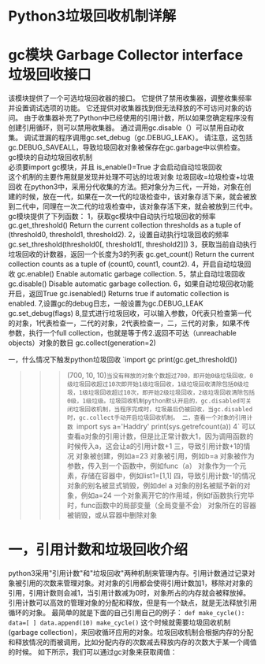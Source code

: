 # Python3垃圾回收机制详解
# gc模块 Garbage Collector interface垃圾回收接口
该模块提供了一个可选垃圾回收器的接口。 它提供了禁用收集器，调整收集频率并设置调试选项的功能。 它还提供对收集器找到但无法释放的不可访问对象的访问。 由于收集器补充了Python中已经使用的引用计数，所以如果您确定程序没有创建引用循环，则可以禁用收集器。 通过调用gc.disable（）可以禁用自动收集。 调试泄漏的程序调用gc.set_debug（gc.DEBUG_LEAK）。 请注意，这包括gc.DEBUG_SAVEALL，导致垃圾回收对象被保存在gc.garbage中以供检查。  
gc模块的自动垃圾回收机制  
必须要import gc模块，并且 is_enable()=True 才会启动自动垃圾回收  
这个机制的主要作用就是发现并处理不可达的垃圾对象
垃圾回收=垃圾检查+垃圾回收 
在python3中，采用分代收集的方法。把对象分为三代，一开始，对象在创建的时候，放在一代，如果在一次一代的垃圾检查中，该对象存活下来，就会被放到二代中，同理在一次二代的垃圾检查中，该对象存活下来，就会被放到三代中。
gc模块提供了下列函数：
1，获取gc模块中自动执行垃圾回收的频率
gc.get_threshold() 
Return the current collection thresholds as a tuple of (threshold0, threshold1, threshold2).
2，设置自动执行垃圾回收的频率
gc.set_threshold(threshold0[, threshold1[, threshold2]])
3，获取当前自动执行垃圾回收的计数器，返回一个长度为3的列表
gc.get_count() 
Return the current collection counts as a tuple of (count0, count1, count2).
4，开启自动垃圾回收
gc.enable() 
Enable automatic garbage collection.
5，禁止自动垃圾回收
gc.disable() 
Disable automatic garbage collection.
6，如果自动垃圾回收功能开启，返回True
gc.isenabled() 
Returns true if automatic collection is enabled.
7,设置gc的debug日志，一般设置为gc.DEBUG_LEAK
gc.set_debug(flags)
8,显式进行垃圾回收，可以输入参数，0代表只检查第一代的对象，1代表检查一，二代的对象，2代表检查一，二，三代的对象，如果不传参数，执行一个full collection，也就是等于传2.返回不可达（unreachable objects）对象的数目
gc.collect(generation=2)

一，什么情况下触发python垃圾回收
`import gc
print(gc.get_threshold())
>>>(700, 10, 10)`
当没有释放的对象个数超过700，即开始0级垃圾回收，0级垃圾回收超过10次即开始1级垃圾回收，1级垃圾回收清除包括0级垃圾，1级垃圾回收超过10次，即开始2级垃圾回收，2级垃圾回收清除包括0级，1级垃级。垃圾回收机制python默认开启的，gc.disabled可关闭垃圾回收机制，当程序完成时，垃圾最后仍被回收，当gc.disabled时，gc.collect手动开启垃圾回收机制。
二，查看一个对象的引用计数 
`import sys
a='Haddry'
print(sys.getrefcount(a))
>>>4`
可以查看a对象的引用计数，但是比正常计数大1，因为调用函数的时候传入a，这会让a的引用计数+1
三，导致引用计数+1的情况
对象被创建，例如a=23
对象被引用，例如b=a 
对象被作为参数，传入到一个函数中，例如func（a）
对象作为一个元素，存储在容器中，例如list1=[1,1]
四，导致引用计数-1的情况
对象的别名被显式销毁，例如del a 
对象的别名被赋予新的对象，例如a=24
一个对象离开它的作用域，例如f函数执行完毕时，func函数中的局部变量（全局变量不会）
对象所在的容器被销毁，或从容器中删除对象


# 一，引用计数和垃圾回收介绍
python3采用"引用计数"和"垃圾回收"两种机制来管理内存。引用计数通过记录对象被引用的次数来管理对象。对对象的引用都会使得引用计数加1，移除对对象的引用，引用计数则会减1，当引用计数减为0时，对象所占的内存就会被释放掉。引用计数可以高效的管理对象的分配和释放，但是有一个缺点，就是无法释放引用循环的对象。
最简单的就是下面的自己引用自己的例子：
`def make_cycle():
    data=[ ]
    data.append(10)
make_cycle()`
这个时候就需要垃圾回收机制(garbage collection)，来回收循环应用的对象。垃圾回收机制会根据内存的分配和释放情况的而被调用，比如分配内存的次数减去释放内存的次数大于某一个阈值的时候。
如下所示，我们可以通过gc对象来获取阈值：
